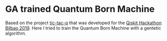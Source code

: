 # GA trained Quantum Born Machine

Based on the project [tic-tac-q](https://github.com/mikelsr/tic-tac-q) that was developed for the
 [Qiskit Hackathon Bilbao 2019](https://github.com/qiskit-community/qiskit-hackathon-bilbao-19). 
Here I tried to train the Quantum Born Machine with a gentetic algorithm.